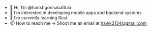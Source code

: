 - 👋 Hi, I’m @harishgonnabattula
- 👀 I’m interested in developing mobile apps and backend systems
- 🌱 I’m currently learning Rust
- 📫 How to reach me => Shoot me an email at hawk3134@gmail.com

<!---
harishgonnabattula/harishgonnabattula is a ✨ special ✨ repository because its `README.md` (this file) appears on your GitHub profile.
You can click the Preview link to take a look at your changes.
--->
